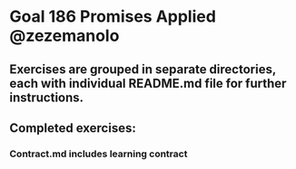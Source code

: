 # Goal 186 Promises Applied @zezemanolo

## Exercises are grouped in separate directories, each with individual README.md file for further instructions.

## Completed exercises:

### Contract.md includes learning contract
